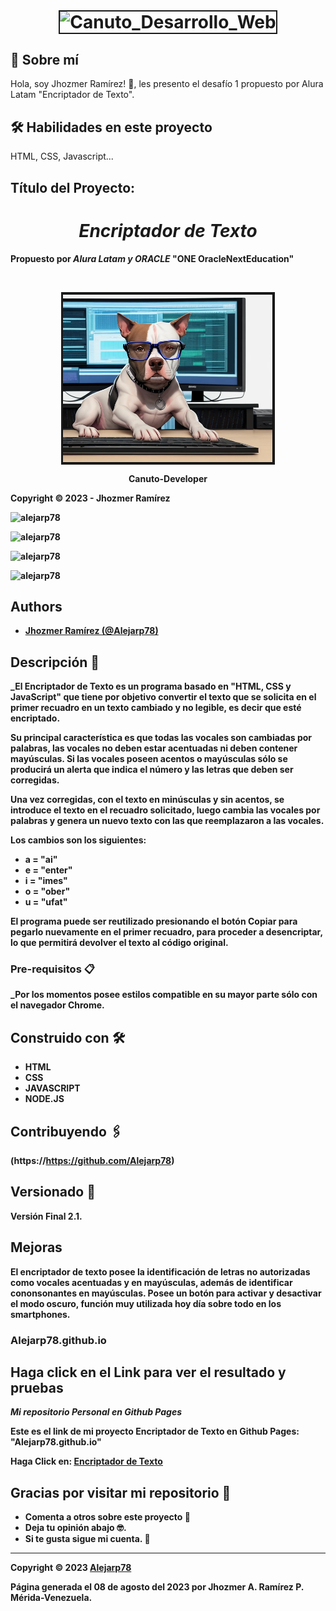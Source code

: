 <h1 align="center"><img src="https://camo.githubusercontent.com/62da68eb62b1e5f175f7d1f0191dd89a653d7908feb22d37d4a0ab07365d6791/68747470733a2f2f6d656469612e67697068792e636f6d2f6d656469612f4d3967624264396e6244724f5475314d71782f67697068792e676966" alt="Canuto_Desarrollo_Web" width="220px" height="220px" align="center" border="2px solid blue">

## 🚀 Sobre mí

Hola, soy Jhozmer Ramírez! 👋, les presento el desafío 1 propuesto por Alura Latam "Encriptador de Texto".

## 🛠 Habilidades en este proyecto

 HTML, CSS, Javascript...

## Título del Proyecto:
<h1 align="center" color="#7778c2"><em><b>Encriptador de Texto<b/></em></h1>
<p align="left" color="#7778c2"> Propuesto por <em>Alura Latam y ORACLE</em> "ONE OracleNextEducation"</p> 
<br>
<p align="center"><img src="https://github.com/Alejarp78/Alejarp78/blob/main/Imagenes/Imagen%20Perro%20Pitbull%20con%20las%20patas%20sobre%20el%20teclado%20programando_Canuto-Developer.PNG" alt="Canuto_Desarrollo_Web" max-width="290px" height="270px" align="center"  border="3px solid blue"></p>
<p align="center"><strong>Canuto-Developer</strong></p> 
<p>Copyright © 2023 - Jhozmer Ramírez</p>

<p align="left"><img src="https://img.shields.io/github/issues/Alejarp78/Alejarp78.github.io" alt="alejarp78"></p>
<p align="left"><img src="https://img.shields.io/github/forks/Alejarp78/Alejarp78.github.io" alt="alejarp78"></p>
<p align="left"><img src="https://img.shields.io/github/stars/Alejarp78/Alejarp78.github.io" alt="alejarp78"></p>
<p align="left"><img src="https://img.shields.io/github/license/Alejarp78/Alejarp78.github.io" alt="alejarp78"></p>

## Authors

- [Jhozmer Ramírez (@Alejarp78)](https://github.com/Alejarp78) 

## Descripción 🚀

<span>_El Encriptador de Texto es un programa basado en "HTML,  CSS y JavaScript" que tiene por objetivo
convertir el texto que se solicita en el primer recuadro en un texto cambiado y no legible, es decir que
esté encriptado. 

 Su principal característica es que todas las vocales son cambiadas por palabras, las vocales no deben estar
acentuadas ni deben contener mayúsculas. Si las vocales poseen acentos o mayúsculas sólo se producirá un 
alerta que indica el número y las letras que deben ser corregidas.
 
 Una vez corregidas, con el texto en minúsculas y sin acentos, se introduce el texto en el recuadro solicitado, 
luego cambia las vocales por palabras y genera un nuevo texto con las que reemplazaron a las vocales.
  
Los cambios son los siguientes:
* a = "ai"
* e = "enter"
* i = "imes"
* o = "ober"
* u = "ufat"
    
 El programa puede ser reutilizado presionando el botón Copiar para pegarlo nuevamente en el primer recuadro, 
para proceder a desencriptar, lo que permitirá devolver el texto al código original. 

</span>

### Pre-requisitos 📋

_Por los momentos posee estilos compatible en su mayor parte sólo con el navegador Chrome.

## Construido con 🛠️

* HTML
* CSS
* JAVASCRIPT
* NODE.JS

## Contribuyendo 🖇️

(https://https://github.com/Alejarp78)


## Versionado 📌

Versión Final 2.1.

## Mejoras

El encriptador de texto posee la identificación de letras no autorizadas como vocales acentuadas y en mayúsculas, además de identificar cononsonantes en mayúsculas. Posee un botón para activar y desactivar el modo oscuro, función muy utilizada hoy día sobre todo en los smartphones.

### Alejarp78.github.io
## Haga click en el Link para ver el resultado y pruebas

<em>Mi repositorio Personal en Github Pages</em>
<p>Este es el link de mi proyecto Encriptador de Texto en Github Pages: "Alejarp78.github.io"</p>
<span>Haga Click en: <a href="https://alejarp78.github.io/"><u>Encriptador de Texto</u></a></span>

## Gracias por visitar mi repositorio 🎁

* Comenta a otros sobre este proyecto 📢
* Deja tu opinión abajo 🤓.
* Si te gusta sigue mi cuenta. 📌

  
---
<span> Copyright © 2023 [Alejarp78](https://https://github.com/Alejarp78) </span>
<p>Página generada el 08 de agosto del 2023 por Jhozmer A. Ramírez P. Mérida-Venezuela.</p>
 
